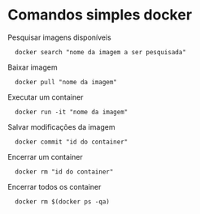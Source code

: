 # Comandos simples docker

Pesquisar imagens disponíveis
```
  docker search "nome da imagem a ser pesquisada"
```
Baixar imagem 
```
  docker pull "nome da imagem"
```
Executar um container

```
  docker run -it "nome da imagem"
```
Salvar modificações da imagem
```
  docker commit "id do container"
```
Encerrar um container
```
  docker rm "id do container"
```
Encerrar todos os container
```
  docker rm $(docker ps -qa)
```
